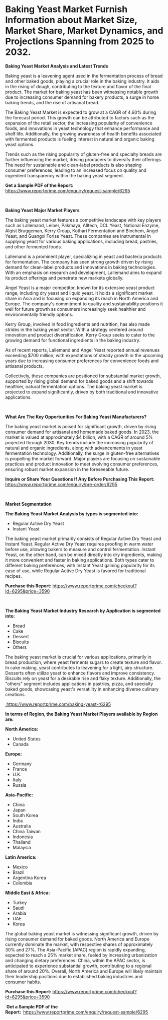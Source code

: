 <p><h1>Baking Yeast Market Furnish Information about Market Size, Market Share, Market Dynamics, and Projections Spanning from 2025 to 2032.</h1></p><p><strong>Baking Yeast Market Analysis and Latest Trends</strong></p>
<p><p>Baking yeast is a leavening agent used in the fermentation process of bread and other baked goods, playing a crucial role in the baking industry. It aids in the rising of dough, contributing to the texture and flavor of the final product. The market for baking yeast has been witnessing notable growth due to increasing consumer demand for bakery products, a surge in home baking trends, and the rise of artisanal bread.</p><p>The Baking Yeast Market is expected to grow at a CAGR of 4.60% during the forecast period. This growth can be attributed to factors such as the expansion of the retail sector, the increasing popularity of convenience foods, and innovations in yeast technology that enhance performance and shelf life. Additionally, the growing awareness of health benefits associated with fermented products is fueling interest in natural and organic baking yeast options.</p><p>Trends such as the rising popularity of gluten-free and specialty breads are further influencing the market, driving producers to diversify their offerings. The need for sustainable and clean-label products is also shaping consumer preferences, leading to an increased focus on quality and ingredient transparency within the baking yeast segment.</p></p>
<p><strong>Get a Sample PDF of the Report:&nbsp;</strong> <a href="https://www.reportprime.com/enquiry/request-sample/6295?utm_campaign=4604&utm_medium=2&utm_source=Github&utm_content=ia&utm_term=15052025&utm_id=baking-yeast">https://www.reportprime.com/enquiry/request-sample/6295</a></p>
<p>&nbsp;</p>
<p><strong>Baking Yeast Major Market Players</strong></p>
<p><p>The baking yeast market features a competitive landscape with key players such as Lallemand, Leiber, Pakmaya, Alltech, DCL Yeast, National Enzyme, Algist Bruggeman, Kerry Group, Kothari Fermentation and Biochem, Angel Yeast, and Guangxi Forise Yeast. These companies are instrumental in supplying yeast for various baking applications, including bread, pastries, and other fermented foods.</p><p>Lallemand is a prominent player, specializing in yeast and bacteria products for fermentation. The company has seen strong growth driven by rising demand for clean-label products and innovations in baking technologies. With an emphasis on research and development, Lallemand aims to expand its product offerings and penetrate new markets globally.</p><p>Angel Yeast is a major competitor, known for its extensive yeast product range, including dry yeast and liquid yeast. It holds a significant market share in Asia and is focusing on expanding its reach in North America and Europe. The company's commitment to quality and sustainability positions it well for future growth as consumers increasingly seek healthier and environmentally friendly options.</p><p>Kerry Group, involved in food ingredients and nutrition, has also made strides in the baking yeast sector. With a strategy centered around innovation and product diversification, Kerry Group seeks to cater to the growing demand for functional ingredients in the baking industry.</p><p>As of recent reports, Lallemand and Angel Yeast reported annual revenues exceeding $700 million, with expectations of steady growth in the upcoming years due to increasing consumer preferences for convenience foods and artisanal products.</p><p>Collectively, these companies are positioned for substantial market growth, supported by rising global demand for baked goods and a shift towards healthier, natural fermentation options. The baking yeast market is projected to expand significantly, driven by both traditional and innovative applications.</p></p>
<p>&nbsp;</p>
<p><strong>What Are The Key Opportunities For Baking Yeast Manufacturers?</strong></p>
<p><p>The baking yeast market is poised for significant growth, driven by rising consumer demand for artisanal and homemade baked goods. In 2023, the market is valued at approximately $4 billion, with a CAGR of around 5% projected through 2030. Key trends include the increasing popularity of natural and organic ingredients, along with advancements in yeast fermentation technology. Additionally, the surge in gluten-free alternatives is propelling the market forward. Major players are focusing on sustainable practices and product innovation to meet evolving consumer preferences, ensuring robust market expansion in the foreseeable future.</p></p>
<p><strong>Inquire or Share Your Questions If Any Before Purchasing This Report:</strong> <a href="https://www.reportprime.com/enquiry/pre-order/6295?utm_campaign=4604&utm_medium=2&utm_source=Github&utm_content=ia&utm_term=15052025&utm_id=baking-yeast">https://www.reportprime.com/enquiry/pre-order/6295</a></p>
<p>&nbsp;</p>
<p><strong>Market Segmentation</strong></p>
<p><strong>The Baking Yeast Market Analysis by types is segmented into:</strong></p>
<p><ul><li>Regular Active Dry Yeast</li><li>Instant Yeast</li></ul></p>
<p><p>The baking yeast market primarily consists of Regular Active Dry Yeast and Instant Yeast. Regular Active Dry Yeast requires proofing in warm water before use, allowing bakers to measure and control fermentation. Instant Yeast, on the other hand, can be mixed directly into dry ingredients, making it more convenient and faster in baking applications. Both types cater to different baking preferences, with Instant Yeast gaining popularity for its ease of use, while Regular Active Dry Yeast is favored for traditional recipes.</p></p>
<p><strong>Purchase this Report:&nbsp;</strong><a href="https://www.reportprime.com/checkout?id=6295&price=3590&utm_campaign=4604&utm_medium=2&utm_source=Github&utm_content=ia&utm_term=15052025&utm_id=baking-yeast">https://www.reportprime.com/checkout?id=6295&price=3590</a></p>
<p>&nbsp;</p>
<p><strong>The Baking Yeast Market Industry Research by Application is segmented into:</strong></p>
<p><ul><li>Bread</li><li>Cake</li><li>Dessert</li><li>Biscuits</li><li>Others</li></ul></p>
<p><p>The baking yeast market is crucial for various applications, primarily in bread production, where yeast ferments sugars to create texture and flavor. In cake making, yeast contributes to leavening for a light, airy structure. Desserts often utilize yeast to enhance flavors and improve consistency. Biscuits rely on yeast for a desirable rise and flaky texture. Additionally, the "others" segment includes applications in pastries, pizza, and specialty baked goods, showcasing yeast's versatility in enhancing diverse culinary creations.</p></p>
<p><a href="https://www.reportprime.com/baking-yeast-r6295?utm_campaign=4604&utm_medium=2&utm_source=Github&utm_content=ia&utm_term=15052025&utm_id=baking-yeast">&nbsp;https://www.reportprime.com/baking-yeast-r6295</a></p>
<p><strong>In terms of Region, the Baking Yeast Market Players available by Region are:</strong></p>
<p>
    <p> <strong> North America: </strong>
        <ul>
            <li>United States</li>
            <li>Canada</li>
        </ul>
        </p> 
    <p> <strong> Europe: </strong>
        <ul>
            <li>Germany</li>
            <li>France</li>
            <li>U.K.</li>
            <li>Italy</li>
            <li>Russia</li>
        </ul>
        </p> 
    <p> <strong> Asia-Pacific: </strong>
        <ul>
            <li>China</li>
            <li>Japan</li>
            <li>South Korea</li>
            <li>India</li>
            <li>Australia</li>
            <li>China Taiwan</li>
            <li>Indonesia</li>
            <li>Thailand</li>
            <li>Malaysia</li>
        </ul>
        </p> 
    <p> <strong> Latin America: </strong>
        <ul>
            <li>Mexico</li>
            <li>Brazil</li>
            <li>Argentina Korea</li>
            <li>Colombia</li>
        </ul>
        </p> 
    <p> <strong> Middle East & Africa: </strong>
        <ul>
            <li>Turkey</li>
            <li>Saudi</li>
            <li>Arabia</li>
            <li>UAE</li>
            <li>Korea</li>
        </ul>
    </p>
    </p>
<p><p>The global baking yeast market is witnessing significant growth, driven by rising consumer demand for baked goods. North America and Europe currently dominate the market, with respective shares of approximately 30% and 27%. The Asia-Pacific (APAC) region is rapidly expanding, expected to reach a 25% market share, fueled by increasing urbanization and changing dietary preferences. China, within the APAC sector, is anticipated to experience substantial growth, contributing to a regional share of around 20%. Overall, North America and Europe will likely maintain their leadership positions due to established baking industries and consumer habits.</p></p>
<p><strong>Purchase this Report: </strong><a href="https://www.reportprime.com/checkout?id=6295&price=3590&utm_campaign=4604&utm_medium=2&utm_source=Github&utm_content=ia&utm_term=15052025&utm_id=baking-yeast">https://www.reportprime.com/checkout?id=6295&price=3590</a></p>
<p>&nbsp;<strong>Get a Sample PDF of the Report:&nbsp;&nbsp;</strong><a href="https://www.reportprime.com/enquiry/request-sample/6295?utm_campaign=4604&utm_medium=2&utm_source=Github&utm_content=ia&utm_term=15052025&utm_id=baking-yeast">https://www.reportprime.com/enquiry/request-sample/6295</a></p>
<p><strong></strong></p>
<p><p></p><p></p><p></p></p>